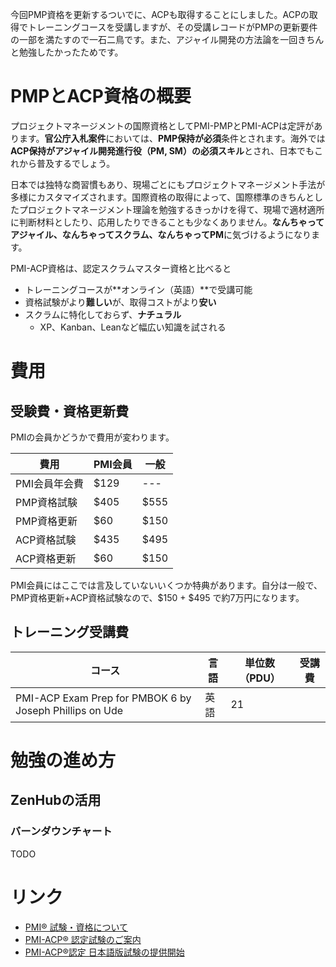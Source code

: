 今回PMP資格を更新するついでに、ACPも取得することにしました。ACPの取得でトレーニングコースを受講しますが、その受講レコードがPMPの更新要件の一部を満たすので一石二鳥です。また、アジャイル開発の方法論を一回きちんと勉強したかったためです。

# PMPとACP資格の概要
プロジェクトマネージメントの国際資格としてPMI-PMPとPMI-ACPは定評があります。**官公庁入札案件**においては、**PMP保持が必須**条件とされます。海外では**ACP保持がアジャイル開発進行役（PM, SM）の必須スキル**とされ、日本でもこれから普及するでしょう。

日本では独特な商習慣もあり、現場ごとにもプロジェクトマネージメント手法が多様にカスタマイズされます。国際資格の取得によって、国際標準のきちんとしたプロジェクトマネージメント理論を勉強するきっかけを得て、現場で適材適所に判断材料としたり、応用したりできることも少なくありません。**なんちゃってアジャイル、なんちゃってスクラム、なんちゃってPM**に気づけるようになります。

PMI-ACP資格は、認定スクラムマスター資格と比べると

- トレーニングコースが**オンライン（英語）**で受講可能
- 資格試験がより**難しい**が、取得コストがより**安い**
- スクラムに特化しておらず、**ナチュラル**
    - XP、Kanban、Leanなど幅広い知識を試される

# 費用

## 受験費・資格更新費
PMIの会員かどうかで費用が変わります。

| 費用 | PMI会員 | 一般
|--|--|--
| PMI会員年会費 | $129 | ---
| PMP資格試験 | $405 | $555
| PMP資格更新 | $60 | $150
| ACP資格試験 | $435 | $495
| ACP資格更新 | $60 | $150

PMI会員にはここでは言及していないいくつか特典があります。自分は一般で、PMP資格更新+ACP資格試験なので、$150 + $495 で約7万円になります。

## トレーニング受講費

|コース| 言語 | 単位数（PDU） | 受講費
|--|--|--|--
| PMI-ACP Exam Prep for PMBOK 6 by Joseph Phillips on Ude | 英語 | 21 | 


# 勉強の進め方
## ZenHubの活用
### バーンダウンチャート

TODO

# リンク

- [PMI® 試験・資格について](https://www.pmi-japan.org/pmp_license/)
- [PMI-ACP® 認定試験のご案内](https://www.pmi-japan.org/pmp_license/pmisupregsup/pmi-acp.php)
- [PMI-ACP®認定 日本語版試験の提供開始](https://www.pmi-japan.org/news/pm_license/2018_03_27_pmi-acp_delay.php)

<!--stackedit_data:
eyJoaXN0b3J5IjpbLTE1NzA5NDIxOTMsNjM3OTQ4NjAyXX0=
-->